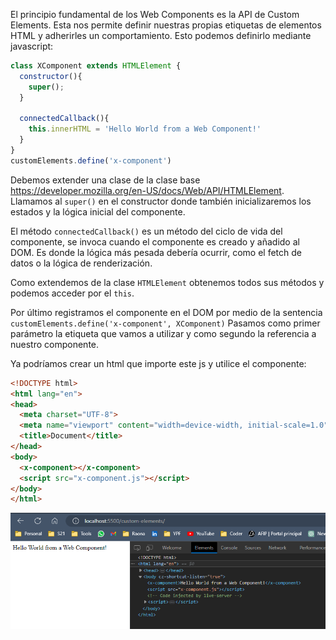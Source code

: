 
El principio fundamental de los Web Components es la API de Custom Elements. Esta nos permite definir nuestras propias etiquetas de elementos HTML y adherirles un comportamiento. Esto podemos definirlo mediante javascript:

```javascript
class XComponent extends HTMLElement {
  constructor(){
    super();
  }

  connectedCallback(){
    this.innerHTML = 'Hello World from a Web Component!'
  }
}
customElements.define('x-component')
```

Debemos extender una clase de la clase base https://developer.mozilla.org/en-US/docs/Web/API/HTMLElement. Llamamos al ```super()``` en el constructor donde también inicializaremos los estados y la lógica inicial del componente.

El método ```connectedCallback()``` es un método del ciclo de vida del componente, se invoca cuando el componente es creado y añadido al DOM. Es donde la lógica más pesada debería ocurrir, como el fetch de datos o la lógica de renderización.

Como extendemos de la clase ```HTMLElement``` obtenemos todos sus métodos y podemos acceder por el ```this```.

Por último registramos el componente en el DOM por medio de la sentencia ```customElements.define('x-component', XComponent)```
Pasamos como primer parámetro la etiqueta que vamos a utilizar y como segundo la referencia a nuestro componente.

Ya podríamos crear un html que importe este js y utilice el componente:
```html
<!DOCTYPE html>
<html lang="en">
<head>
  <meta charset="UTF-8">
  <meta name="viewport" content="width=device-width, initial-scale=1.0">
  <title>Document</title>
</head>
<body>
  <x-component></x-component>
  <script src="x-component.js"></script>
</body>
</html>
```
![Alt text](image-2.png)